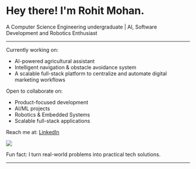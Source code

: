 # Hey there! I'm Rohit Mohan.

A Computer Science Engineering undergraduate | AI, Software Development and Robotics Enthusiast

---

 Currently working on:  
 - AI-powered agricultural assistant   
 - Intelligent navigation & obstacle avoidance system   
 - A scalable full-stack platform to centralize and automate digital marketing workflows

 Open to collaborate on: 
 - Product-focused development
 - AI/ML projects  
 - Robotics & Embedded Systems  
 - Scalable full-stack applications

 Reach me at:   [LinkedIn](https://www.linkedin.com/in/rohitmohan-dev)

 ![](https://nirzak-streak-stats.vercel.app/?user=iamrohit01&theme=dark&hide_border=false)<br/>


 Fun fact: I turn real-world problems into practical tech solutions.

---

